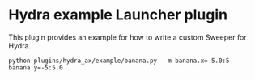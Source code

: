 # Hydra example Launcher plugin

This plugin provides an example for how to write a custom Sweeper for Hydra.

```
python plugins/hydra_ax/example/banana.py  -m banana.x=-5.0:5 banana.y=-5:5.0
```